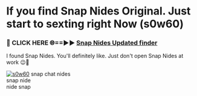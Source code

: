 # If you find Snap Nides Original. Just start to sexting right Now (s0w60)

<h3>🔴 CLICK HERE 🌐==►► <a href="https://tinyurl.com/mtbk5fxa" rel="nofollow">Snap Nides Updated finder</a></h3>

I found Snap Nides. You'll definitely like. Just don't open Snap Nides at work 😉💬

[![s0w60](https://i.imgur.com/Q8WKrnY.jpeg)](https://tinyurl.com/mtbk5fxa)
snap chat nides<br>
snap nide<br>
nide snap